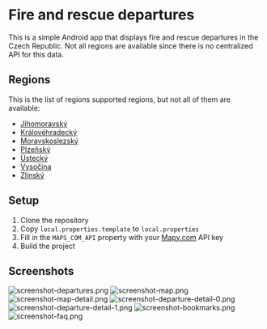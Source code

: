 # Fire and rescue departures

This is a simple Android app that displays fire and rescue departures in the Czech Republic. Not all
regions are available since there is no centralized API for this data.

## Regions

This is the list of regions supported regions, but not all of them are available:

- [Jihomoravský](https://udalosti.firebrno.cz)
- [Královéhradecký](https://udalostikhk.hzscr.cz)
- [Moravskoslezský](http://webohled.hzsmsk.cz)
- [Plzeňský](https://zasahy.hzspk.cz)
- [Ústecký](https://udalosti.hzsulk.cz)
- [Vysočina](https://webohled.hasici-vysocina.cz/udalosti)
- [Zlínský](https://webohledzlk.hzscr.cz/udalosti)

## Setup

1. Clone the repository
2. Copy `local.properties.template` to `local.properties`
3. Fill in the `MAPS_COM_API` property with your [Mapy.com](https://developer.mapy.cz/rest-api/jak-zacit/) API key
4. Build the project

## Screenshots

![screenshot-departures.png](assets/screenshots/screenshot-departures.png)
![screenshot-map.png](assets/screenshots/screenshot-map.png)
![screenshot-map-detail.png](assets/screenshots/screenshot-map-detail.png)
![screenshot-departure-detail-0.png](assets/screenshots/screenshot-departure-detail-0.png)
![screenshot-departure-detail-1.png](assets/screenshots/screenshot-departure-detail-1.png)
![screenshot-bookmarks.png](assets/screenshots/screenshot-bookmarks.png)
![screenshot-faq.png](assets/screenshots/screenshot-faq.png)
